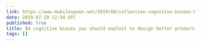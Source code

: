 ```yaml
---
link: https://www.mobilespoon.net/2019/04/collection-cognitive-biases-how-to-use.html?ref=heydesigner&m=1
date: 2019-07-29 12:54 UTC
published: true
title: 84 cognitive biases you should exploit to design better products
tags: []
---
```



